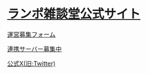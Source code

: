 # [ランポ雑談堂公式サイト](https://rnztdu.github.io/site)
[運営募集フォーム](https://docs.google.com/forms/d/1b565UKPeqkH3OSnpNc0gyGnljA1UzZ2eGTvGszfsN5I/viewform)

[連携サーバー募集中](https://discord.com/channels/1010537300737925120/1069987529887072296)

[公式X(旧:Twitter)](https://twitter.com/intent/follow?screen_name=ranzatsudou)
